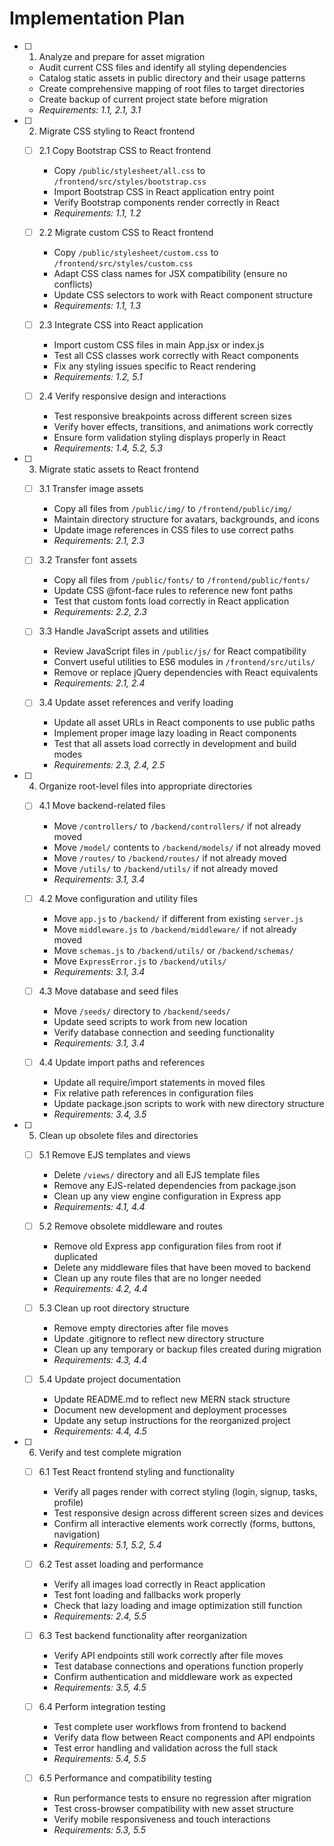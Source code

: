# Implementation Plan

- [ ] 1. Analyze and prepare for asset migration
  - Audit current CSS files and identify all styling dependencies
  - Catalog static assets in public directory and their usage patterns
  - Create comprehensive mapping of root files to target directories
  - Create backup of current project state before migration
  - _Requirements: 1.1, 2.1, 3.1_

- [ ] 2. Migrate CSS styling to React frontend
  - [ ] 2.1 Copy Bootstrap CSS to React frontend
    - Copy `/public/stylesheet/all.css` to `/frontend/src/styles/bootstrap.css`
    - Import Bootstrap CSS in React application entry point
    - Verify Bootstrap components render correctly in React
    - _Requirements: 1.1, 1.2_

  - [ ] 2.2 Migrate custom CSS to React frontend
    - Copy `/public/stylesheet/custom.css` to `/frontend/src/styles/custom.css`
    - Adapt CSS class names for JSX compatibility (ensure no conflicts)
    - Update CSS selectors to work with React component structure
    - _Requirements: 1.1, 1.3_

  - [ ] 2.3 Integrate CSS into React application
    - Import custom CSS files in main App.jsx or index.js
    - Test all CSS classes work correctly with React components
    - Fix any styling issues specific to React rendering
    - _Requirements: 1.2, 5.1_

  - [ ] 2.4 Verify responsive design and interactions
    - Test responsive breakpoints across different screen sizes
    - Verify hover effects, transitions, and animations work correctly
    - Ensure form validation styling displays properly in React
    - _Requirements: 1.4, 5.2, 5.3_

- [ ] 3. Migrate static assets to React frontend
  - [ ] 3.1 Transfer image assets
    - Copy all files from `/public/img/` to `/frontend/public/img/`
    - Maintain directory structure for avatars, backgrounds, and icons
    - Update image references in CSS files to use correct paths
    - _Requirements: 2.1, 2.3_

  - [ ] 3.2 Transfer font assets
    - Copy all files from `/public/fonts/` to `/frontend/public/fonts/`
    - Update CSS @font-face rules to reference new font paths
    - Test that custom fonts load correctly in React application
    - _Requirements: 2.2, 2.3_

  - [ ] 3.3 Handle JavaScript assets and utilities
    - Review JavaScript files in `/public/js/` for React compatibility
    - Convert useful utilities to ES6 modules in `/frontend/src/utils/`
    - Remove or replace jQuery dependencies with React equivalents
    - _Requirements: 2.1, 2.4_

  - [ ] 3.4 Update asset references and verify loading
    - Update all asset URLs in React components to use public paths
    - Implement proper image lazy loading in React components
    - Test that all assets load correctly in development and build modes
    - _Requirements: 2.3, 2.4, 2.5_

- [ ] 4. Organize root-level files into appropriate directories
  - [ ] 4.1 Move backend-related files
    - Move `/controllers/` to `/backend/controllers/` if not already moved
    - Move `/model/` contents to `/backend/models/` if not already moved
    - Move `/routes/` to `/backend/routes/` if not already moved
    - Move `/utils/` to `/backend/utils/` if not already moved
    - _Requirements: 3.1, 3.4_

  - [ ] 4.2 Move configuration and utility files
    - Move `app.js` to `/backend/` if different from existing `server.js`
    - Move `middleware.js` to `/backend/middleware/` if not already moved
    - Move `schemas.js` to `/backend/utils/` or `/backend/schemas/`
    - Move `ExpressError.js` to `/backend/utils/`
    - _Requirements: 3.1, 3.4_

  - [ ] 4.3 Move database and seed files
    - Move `/seeds/` directory to `/backend/seeds/`
    - Update seed scripts to work from new location
    - Verify database connection and seeding functionality
    - _Requirements: 3.1, 3.4_

  - [ ] 4.4 Update import paths and references
    - Update all require/import statements in moved files
    - Fix relative path references in configuration files
    - Update package.json scripts to work with new directory structure
    - _Requirements: 3.4, 3.5_

- [ ] 5. Clean up obsolete files and directories
  - [ ] 5.1 Remove EJS templates and views
    - Delete `/views/` directory and all EJS template files
    - Remove any EJS-related dependencies from package.json
    - Clean up any view engine configuration in Express app
    - _Requirements: 4.1, 4.4_

  - [ ] 5.2 Remove obsolete middleware and routes
    - Remove old Express app configuration files from root if duplicated
    - Delete any middleware files that have been moved to backend
    - Clean up any route files that are no longer needed
    - _Requirements: 4.2, 4.4_

  - [ ] 5.3 Clean up root directory structure
    - Remove empty directories after file moves
    - Update .gitignore to reflect new directory structure
    - Clean up any temporary or backup files created during migration
    - _Requirements: 4.3, 4.4_

  - [ ] 5.4 Update project documentation
    - Update README.md to reflect new MERN stack structure
    - Document new development and deployment processes
    - Update any setup instructions for the reorganized project
    - _Requirements: 4.4, 4.5_

- [ ] 6. Verify and test complete migration
  - [ ] 6.1 Test React frontend styling and functionality
    - Verify all pages render with correct styling (login, signup, tasks, profile)
    - Test responsive design across different screen sizes and devices
    - Confirm all interactive elements work correctly (forms, buttons, navigation)
    - _Requirements: 5.1, 5.2, 5.4_

  - [ ] 6.2 Test asset loading and performance
    - Verify all images load correctly in React application
    - Test font loading and fallbacks work properly
    - Check that lazy loading and image optimization still function
    - _Requirements: 2.4, 5.5_

  - [ ] 6.3 Test backend functionality after reorganization
    - Verify API endpoints still work correctly after file moves
    - Test database connections and operations function properly
    - Confirm authentication and middleware work as expected
    - _Requirements: 3.5, 4.5_

  - [ ] 6.4 Perform integration testing
    - Test complete user workflows from frontend to backend
    - Verify data flow between React components and API endpoints
    - Test error handling and validation across the full stack
    - _Requirements: 5.4, 5.5_

  - [ ] 6.5 Performance and compatibility testing
    - Run performance tests to ensure no regression after migration
    - Test cross-browser compatibility with new asset structure
    - Verify mobile responsiveness and touch interactions
    - _Requirements: 5.3, 5.5_